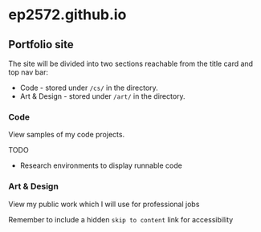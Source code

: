 # ep2572.github.io
## Portfolio site
The site will be divided into two sections reachable from the title card and top nav bar:
 - Code - stored under `/cs/` in the directory.
 - Art & Design - stored under `/art/` in the directory.

### Code
  View samples of my code projects.
  
TODO
   - Research environments to display runnable code
### Art & Design
  View my public work which I will use for professional jobs

Remember to include a hidden `skip to content` link for accessibility
